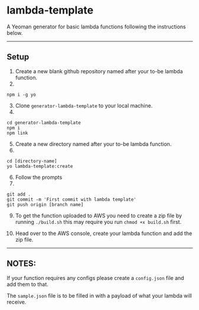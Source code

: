 # lambda-template

A Yeoman generator for basic lambda functions following the instructions below.

----

## Setup

1) Create a new blank github repository named after your to-be lambda function.
2)
```
npm i -g yo
```
3) Clone `generator-lambda-template` to your local machine.
4)
```
cd generator-lambda-template
npm i
npm link
```
5) Create a new directory named after your to-be lambda function.
5)
```
cd [directory-name]
yo lambda-template:create
```
6) Follow the prompts
8)
```
git add .
git commit -m 'First commit with lambda template'
git push origin [branch name]
```
9) To get the function uploaded to AWS you need to create a zip file by running `./build.sh` this may require you run `chmod +x build.sh` first.

10) Head over to the AWS console, create your lambda function and add the zip file.

---

## NOTES:

If your function requires any configs please create a `config.json` file and add them to that.

The `sample.json` file is to be filled in with a payload of what your lambda will receive.

